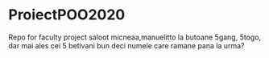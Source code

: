 # ProiectPOO2020
Repo for faculty project
saloot micneaa,manuelitto la butoane
5gang, 5togo, dar mai ales cei 5 betivani
bun deci numele care ramane pana la urma?
